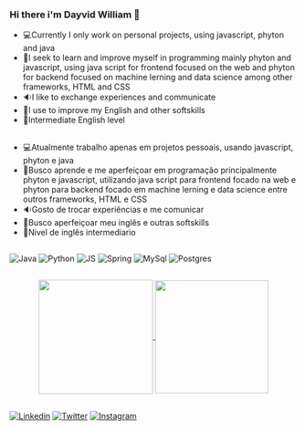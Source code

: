 ### Hi there i'm Dayvid William  👋

- 💻Currently I only work on personal projects, using javascript, phyton and java
- 📖I seek to learn and improve myself in programming mainly phyton and javascript, using java script for frontend focused on the web and phyton for backend focused on machine lerning and data science among other frameworks, HTML and CSS
- 🔉I like to exchange experiences and communicate
- 💾I use to improve my English and other softskills
- 📰Intermediate English level

##

- 💻Atualmente trabalho apenas em projetos pessoais, usando javascript, phyton e java
- 📖Busco aprende e me aperfeiçoar em programação principalmente phyton e javascript, utilizando java script para frontend focado na web e phyton para backend focado em machine lerning e data science entre outros frameworks, HTML e CSS
- 🔉Gosto de trocar experiências e me comunicar 
- 💾Busco aperfeiçoar meu inglês e outras softskills
- 📰Nivel de inglês intermediario
  
##
![Java](https://img.shields.io/badge/Java-ED8B00?style=for-the-badge&logo=openjdk&logoColor=white)
![Python](https://img.shields.io/badge/Python-14354C?style=for-the-badge&logo=python&logoColor=white)
![JS](	https://img.shields.io/badge/JavaScript-F7DF1E?style=for-the-badge&logo=javascript&logoColor=black)
![Spring](https://img.shields.io/badge/Spring-6DB33F?style=for-the-badge&logo=spring&logoColor=white)
![MySql](https://img.shields.io/badge/MySQL-00000F?style=for-the-badge&logo=mysql&logoColor=white)
![Postgres](https://img.shields.io/badge/PostgreSQL-316192?style=for-the-badge&logo=postgresql&logoColor=white)
##
<div align="center">  
  <a href="https://github-readme-stats.vercel.app/api?username=Dayvid-William">
  <img height=200 align="center" src="https://github-readme-stats.vercel.app/api?username=Dayvid-William&theme=dracula&show_icons=true" />
</a>
<a href="https://github.com/Dayvid-William/convoychat">
  <img height=198 align="center" src="https://github-readme-stats-git-masterrstaa-rickstaa.vercel.app/api/top-langs/?username=Dayvid-William&layout=compact&langs_count=8&card_width=300&theme=dracula" />
</a>

</div>

##

[![Linkedin](https://img.shields.io/badge/LinkedIn-0077B5?style=for-the-badge&logo=linkedin&logoColor=white)](https://www.linkedin.com/in/dayvid-william-7b5133235/)
[![Twitter](https://img.shields.io/badge/Twitter-1DA1F2?style=for-the-badge&logo=twitter&logoColor=white)](https://twitter.com/william_dayvid)
[![Instagram](https://img.shields.io/badge/Instagram-E4405F?style=for-the-badge&logo=instagram&logoColor=white)](https://www.instagram.com/programadorconstante/?next=%2F)

##

